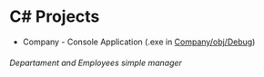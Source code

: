# C# Projects

* Company - Console Application (.exe in [Company/obj/Debug](https://github.com/isaiasvallejos/csharp/tree/master/Company/Company/obj/Debug))
###### Departament and Employees simple manager
